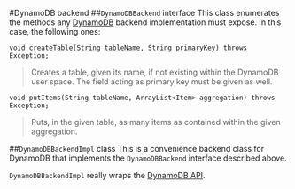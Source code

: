 #DynamoDB backend
##`DynamoDBBackend` interface
This class enumerates the methods any [DynamoDB](http://docs.aws.amazon.com/amazondynamodb/latest/developerguide/Introduction.html) backend implementation must expose. In this case, the following ones:

    void createTable(String tableName, String primaryKey) throws Exception;
    
> Creates a table, given its name, if not existing within the DynamoDB user space. The field acting as primary key must be given as well.
    
    void putItems(String tableName, ArrayList<Item> aggregation) throws Exception;
    
> Puts, in the given table, as many items as contained within the given aggregation.

##`DynamoDBBackendImpl` class
This is a convenience backend class for DynamoDB that implements the `DynamoDBBackend` interface described above.

`DynamoDBBackendImpl` really wraps the [DynamoDB API](http://docs.aws.amazon.com/amazondynamodb/latest/APIReference/Welcome.html).
